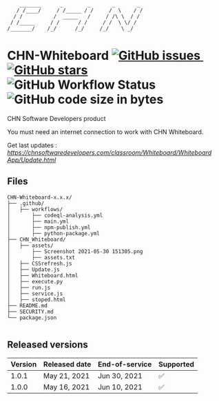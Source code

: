         _______      _        _       _       _
       / /____/     / /_____ / /     /  \    / /
      / /          /  _____   /     / /\ \  / /
     / /_____     / /      / /     / /  \ \/ /
    /_______/    /_/      /_/     /_/    \ _/




# CHN-Whiteboard <a href="https://github.com/Himashana/CHN-Whiteboard/issues"><img alt="GitHub issues" src="https://img.shields.io/github/issues/Himashana/CHN-Whiteboard">&nbsp;</a><a href="https://github.com/Himashana/CHN-Whiteboard/stargazers"><img alt="GitHub stars" src="https://img.shields.io/github/stars/Himashana/CHN-Whiteboard"></a>&nbsp;<img alt="GitHub Workflow Status" src="https://img.shields.io/github/workflow/status/Himashana/CHN-Whiteboard/CodeQL">&nbsp;<img alt="GitHub code size in bytes" src="https://img.shields.io/github/languages/code-size/himashana/CHN-Whiteboard">


CHN Software Developers product

You must need an internet connection to work with CHN Whiteboard.


Get last updates : [_https://chnsoftwaredevelopers.com/classroom/Whiteboard/Whiteboard App/Update.html_](https://chnsoftwaredevelopers.com/classroom/Whiteboard/Whiteboard%20App/Update.html)

## Files

```text
CHN-Whiteboard-x.x.x/
├── .github/
│   ├── workflows/
│       ├── codeql-analysis.yml
│       ├── main.yml
│       ├── npm-publish.yml
│       ├── python-package.yml
├── CHN_Whiteboard/
│   ├── assets/
│       ├── Screenshot 2021-05-30 151305.png
│       ├── assets.txt
│   ├── CSSrefresh.js
│   ├── Update.js
│   ├── Whiteboard.html
│   ├── execute.py
│   ├── run.js
│   ├── service.js
│   ├── stoped.html
├── README.md
├── SECURITY.md
└── package.json
    
```
## Released versions

| Version | Released date          | End-of-service         | Supported          |
| ------- | ---------------------- | ---------------------- | ------------------ |
| 1.0.1   | May 21, 2021           | Jun 30, 2021           | :white_check_mark: |
| 1.0.0   | May 16, 2021           | Jun 10, 2021           | :white_check_mark: |


